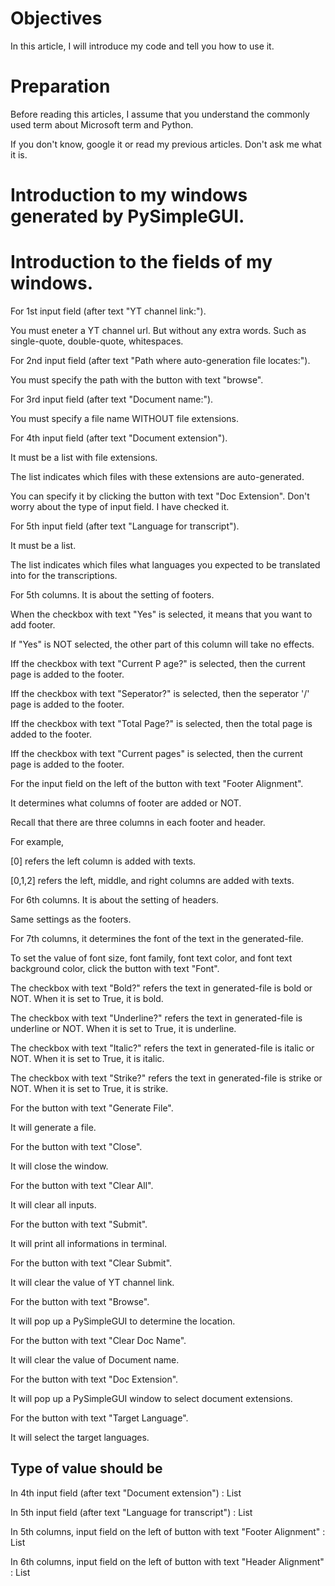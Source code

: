 # Objectives
In this article, I will introduce my code and tell you how to use it.

# Preparation
Before reading this articles, I assume that you understand the commonly used term about Microsoft term and Python.

If you don't know, google it or read my previous articles. Don't ask me what it is.

# Introduction to my windows generated by PySimpleGUI.

# Introduction to the fields of my windows.

For 1st input field (after text "YT channel link:"). 

You must eneter a YT channel url. But without any extra words. Such as single-quote, double-quote, whitespaces.

For 2nd input field (after text "Path where auto-generation file locates:").

You must specify the path with the button with text "browse".

For 3rd input field (after text "Document name:"). 

You must specify a file name WITHOUT file extensions.

For 4th input field (after text "Document extension").

It must be a list with file extensions. 

The list indicates which files with these extensions are auto-generated.

You can specify it by clicking the button with text "Doc Extension". Don't worry about the type of input field. I have checked it.

For 5th input field (after text "Language for transcript"). 

It must be a list.

The list indicates which files what languages you expected to be translated into for the transcriptions.

For 5th columns. It is about the setting of footers.

When the checkbox with text "Yes" is selected, it means that you want to add footer.

If "Yes" is NOT selected, the other part of this column will take no effects.

Iff the checkbox with text "Current P age?" is selected, then the current page is added to the footer.

Iff the checkbox with text "Seperator?" is selected, then the seperator '/'  page is added to the footer.

Iff the checkbox with text "Total Page?" is selected, then the total page is added to the footer.

Iff the checkbox with text "Current pages" is selected, then the current page is added to the footer.

For the input field on the left of the button with text "Footer Alignment". 

It determines what columns of footer are added or NOT. 

Recall that there are three columns in each footer and header.

For example, 

[0] refers the left column is added with texts.

[0,1,2] refers the left, middle, and right columns are added with texts.


For 6th columns. It is about the setting of headers.

Same settings as the footers.

For 7th columns, it determines the font of the text in the generated-file.

To set the value of font size, font family, font text color, and font text background color, click the button with text "Font".

The checkbox with text "Bold?" refers the text in generated-file is bold or NOT. When it is set to True, it is bold.

The checkbox with text "Underline?" refers the text in generated-file is underline or NOT. When it is set to True, it is underline.

The checkbox with text "Italic?" refers the text in generated-file is italic or NOT. When it is set to True, it is italic.

The checkbox with text "Strike?" refers the text in generated-file is strike or NOT. When it is set to True, it is strike.

For the button with text "Generate File". 

It will generate a file.

For the button with text "Close". 

It will close the window.

For the button with text "Clear All". 

It will clear all inputs.

For the button with text "Submit". 

It will print all informations in terminal.

For the button with text "Clear Submit". 

It will clear the value of YT channel link.

For the button with text "Browse". 

It will pop up a PySimpleGUI to determine the location.

For the button with text "Clear Doc Name". 

It will clear the value of Document name.

For the button with text "Doc Extension". 

It will pop up a PySimpleGUI window to select document extensions.

For the button with text "Target Language". 

It will select the target languages.


## Type of value should be

In 4th input field (after text "Document extension") : List

In 5th input field (after text "Language for transcript") : List

In 5th columns, input field on the left of button with text "Footer Alignment" : List

In 6th columns, input field on the left of button with text "Header Alignment" : List










